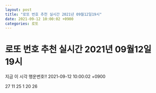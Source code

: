 ```yaml
---
layout: post
title: "로또 번호 추천 실시간 2021년 09월12일19시"
date: 2021-09-12 10:00:02 +0900
categories: 로또
---
```


# 로또 번호 추천 실시간 2021년 09월12일19시

지금 이 시각 행운번호!! 2021-09-12 10:00:02 +0900

 27  11  25  1  20  26 

